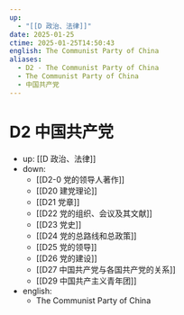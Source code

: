 ```yaml
---
up:
  - "[[D 政治、法律]]"
date: 2025-01-25
ctime: 2025-01-25T14:50:43
english: The Communist Party of China
aliases:
  - D2 - The Communist Party of China
  - The Communist Party of China
  - 中国共产党
---
```


# D2 中国共产党

- up: [[D 政治、法律]]
- down:
	- [[D2-0 党的领导人著作]]
	- [[D20 建党理论]]
	- [[D21 党章]]
	- [[D22 党的组织、会议及其文献]]
	- [[D23 党史]]
	- [[D24 党的总路线和总政策]]
	- [[D25 党的领导]]
	- [[D26 党的建设]]
	- [[D27 中国共产党与各国共产党的关系]]
	- [[D29 中国共产主义青年团]]
- english:
	- The Communist Party of China
